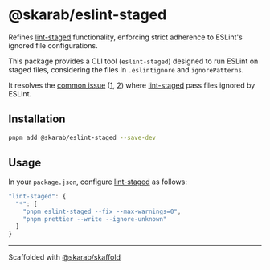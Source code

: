 # @skarab/eslint-staged

Refines [lint-staged] functionality, enforcing strict adherence to ESLint's ignored file configurations.

This package provides a CLI tool (`eslint-staged`) designed to run ESLint on staged files, considering the files in `.eslintignore` and `ignorePatterns`.

It resolves the [common issue] ([1], [2]) where [lint-staged] pass files ignored by ESLint.

## Installation

```bash
pnpm add @skarab/eslint-staged --save-dev
```

## Usage

In your `package.json`, configure [lint-staged] as follows:

```ts
"lint-staged": {
  "*": [
    "pnpm eslint-staged --fix --max-warnings=0",
    "pnpm prettier --write --ignore-unknown"
  ]
}
```

---

Scaffolded with [@skarab/skaffold](https://www.npmjs.com/package/@skarab/skaffold)

[lint-staged]: https://github.com/lint-staged/lint-staged
[common issue]: https://www.curiouslychase.com/posts/eslint-error-file-ignored-because-of-a-matching-ignore-pattern/
[1]: https://github.com/lint-staged/lint-staged/issues/584#issue-413947299
[2]: https://github.com/eslint/eslint/issues/16602#issue-1470373542
